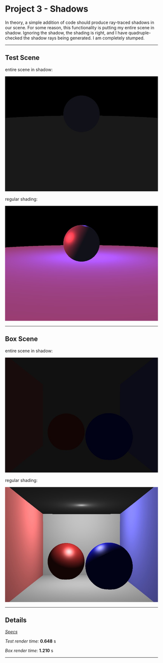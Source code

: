 Project 3 - Shadows
===================

In theory, a simple addition of code should produce ray-traced shadows in our scene. For some reason, this functionality is putting my entire scene in shadow. Ignoring the shadow, the shading is right, and I have quadruple-checked the shadow rays being generated. I am completely stumped.


- - -


Test Scene
----------

entire scene in shadow:

![](images/prj3/test.jpg)

regular shading:

![](images/prj3/test-shading.jpg)

- - -

Box Scene
---------

entire scene in shadow: 

![](images/prj3/box.jpg)

regular shading:

![](images/prj3/box-shading.jpg)

- - -

Details
-------

[*Specs*](specs.html)

*Test render time:* **0.648** s

*Box render time:* **1.210** s

- - -
